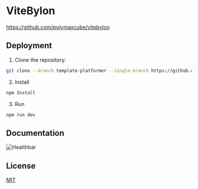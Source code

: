 
# ViteBylon

https://github.com/polymaxcube/vitebylon


## Deployment

1. Clone the repository:
```sh
git clone --branch template-platformer --single-branch https://github.com/polymaxcube/vitebylon.git
```
   
2. Install
```sh
npm Install
```

3. Run
```sh
npm run dev
```
## Documentation

![Healthbar](./public/platfformer.png)


## License

[MIT](https://choosealicense.com/licenses/mit/)

